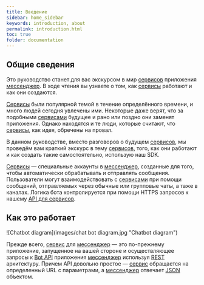 ```yaml
---
title: Введение
sidebar: home_sidebar
keywords: introduction, about
permalink: introduction.html
toc: true
folder: documentation
---
```

## Общие сведения

Это руководство станет для вас экскурсом в мир [сервисов](TODO!#сервис) приложения [мессенджер](TODO#Мессенджер). В ходе чтения вы узнаете о том, как [сервисы](TODO!#сервис) работают и как они создаются.

[Сервисы](TODO!#сервис) были популярной темой в течение определённого времени, и много людей сегодня увлечены ими. Некоторые даже верят, что за подобными [сервисами](TODO!#сервис) будущее и рано или поздно они заменят приложения. Однако находятся и те люди, которые считают, что [сервисы](TODO!#сервис), как идея, обречены на провал.

В данном руководстве, вместо разговоров о будущем [сервисов](TODO!#сервис), мы проведём вам краткий экскурс в тему [сервисов](TODO!#сервис), того, как они работают и как создать такие самостоятельно, использую наш SDK.



[Сервисы](TODO!#сервис) — специальные аккаунты в [мессенджер](TODO#Мессенджер), созданные для того, чтобы автоматически обрабатывать и отправлять сообщения. Пользователи могут взаимодействовать с [сервисами](TODO!#сервис) при помощи сообщений, отправляемых через обычные или групповые чаты, а таже в каналах. Логика бота контролируется при помощи HTTPS запросов к нашему [API для сервисов](TODO!BOTAPI).




## Как это работает

![Chatbot diagram](images/chat bot diagram.jpg "Chatbot diagram")


Прежде всего, [сервис](TODO!#сервис) для [мессенджер](TODO#Мессенджер) — это по-прежнему приложение, запущенное на вашей стороне и осуществляющее запросы к [Bot API](TODO!BOTAPI) приложения [мессенджер](TODO#Мессенджер) используя <a href="https://ru.wikipedia.org/wiki/REST" target="_blank">REST</a> архитектуру. Причем API довольно простое — [сервис](TODO!#сервис) обращается на определенный URL с параметрами, а [мессенджер](TODO#Мессенджер) отвечает <a href="https://www.json.org/" target="_blank">JSON</a> объектом.